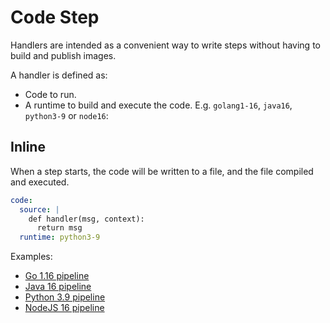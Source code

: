 # Code Step

Handlers are intended as a convenient way to write steps without having to build and publish images.

A handler is defined as:

* Code to run.
* A runtime to build and execute the code. E.g. `golang1-16`, `java16`, `python3-9` or `node16`:

## Inline

When a step starts, the code will be written to a file, and the file compiled and executed.

```yaml
code:
  source: |
    def handler(msg, context):
      return msg
  runtime: python3-9
```

Examples:

* [Go 1.16 pipeline](https://raw.githubusercontent.com/argoproj-labs/argo-dataflow/main/examples/104-golang1-16-pipeline.yaml)
* [Java 16 pipeline](https://raw.githubusercontent.com/argoproj-labs/argo-dataflow/main/examples/104-java16-pipeline.yaml)
* [Python 3.9 pipeline](https://raw.githubusercontent.com/argoproj-labs/argo-dataflow/main/examples/104-python3-9-pipeline.yaml)
* [NodeJS 16 pipeline](https://raw.githubusercontent.com/argoproj-labs/argo-dataflow/main/examples/104-node16-pipeline.yaml)

